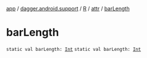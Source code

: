 [app](../../../index.md) / [dagger.android.support](../../index.md) / [R](../index.md) / [attr](index.md) / [barLength](./bar-length.md)

# barLength

`static val barLength: `[`Int`](https://kotlinlang.org/api/latest/jvm/stdlib/kotlin/-int/index.html)
`static val barLength: `[`Int`](https://kotlinlang.org/api/latest/jvm/stdlib/kotlin/-int/index.html)